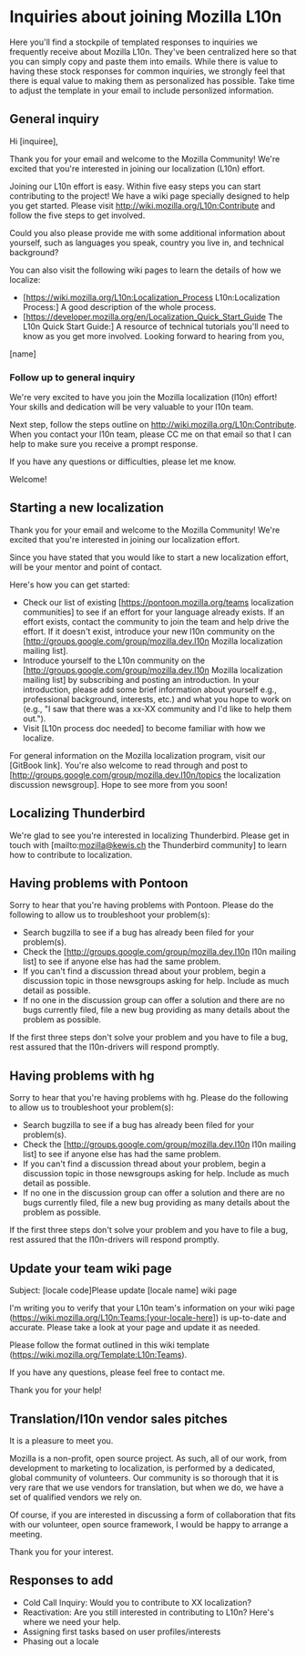 # Inquiries about joining Mozilla L10n

Here you'll find a stockpile of templated responses to inquiries we frequently receive about Mozilla L10n. They've been centralized here so that you can simply copy and paste them into emails. While there is value to having these stock responses for common inquiries, we strongly feel that there is equal value to making them as personalized has possible. Take time to adjust the template in your email to include personlized information.

## General inquiry

Hi [inquiree],

Thank you for your email and welcome to the Mozilla Community! We're excited that you're interested in joining our localization (L10n) effort.

Joining our L10n effort is easy. Within five easy steps you can start contributing to the project! We have a wiki page specially designed to help you get started. Please visit http://wiki.mozilla.org/L10n:Contribute and follow the five steps to get involved.

Could you also please provide me with some additional information about yourself, such as languages you speak, country you live in, and technical background?

You can also visit the following wiki pages to learn the details of how we localize:
* [https://wiki.mozilla.org/L10n:Localization_Process L10n:Localization Process:] A good description of the whole process.
* [https://developer.mozilla.org/en/Localization_Quick_Start_Guide The L10n Quick Start Guide:] A resource of technical tutorials you'll need to know as you get more involved.
Looking forward to hearing from you,

[name]

### Follow up to general inquiry

We're very excited to have you join the Mozilla localization (l10n) effort! Your skills and dedication will be very valuable to your l10n team.

Next step, follow the steps outline on http://wiki.mozilla.org/L10n:Contribute. When you contact your l10n team, please CC me on that email so that I can help to make sure you receive a prompt response.

If you have any questions or difficulties, please let me know.

Welcome!

## Starting a new localization

Thank you for your email and welcome to the Mozilla Community! We're excited that you're interested in joining our localization effort.

Since you have stated that you would like to start a new localization effort, will be your mentor and point of contact.

Here's how you can get started:

* Check our list of existing [https://pontoon.mozilla.org/teams localization communities] to see if an effort for your language already exists. If an effort exists, contact the community to join the team and help drive the effort. If it doesn't exist, introduce your new l10n community on the [http://groups.google.com/group/mozilla.dev.l10n Mozilla localization mailing list].
* Introduce yourself to the L10n community on the [http://groups.google.com/group/mozilla.dev.l10n Mozilla localization mailing list] by subscribing and posting an introduction. In your introduction, please add some brief information about yourself e.g., professional background, interests, etc.) and what you hope to work on (e.g., "I saw that there was a xx-XX community and I'd like to help them out.").
* Visit [L10n process doc needed] to become familiar with how we localize.

For general information on the Mozilla localization program, visit our [GitBook link]. You're also welcome to read through and post to  [http://groups.google.com/group/mozilla.dev.l10n/topics the localization discussion newsgroup].
Hope to see more from you soon!

## Localizing Thunderbird

We're glad to see you're interested in localizing Thunderbird. Please get in touch with [mailto:mozilla@kewis.ch the Thunderbird community] to learn how to contribute to localization.

## Having problems with Pontoon

Sorry to hear that you're having problems with Pontoon. Please do the following to allow us to troubleshoot your problem(s):

* Search bugzilla to see if a bug has already been filed for your problem(s).
* Check the [http://groups.google.com/group/mozilla.dev.l10n l10n mailing list] to see if anyone else has had the same problem.
* If you can't find a discussion thread about your problem, begin a discussion topic in those newsgroups asking for help. Include as much detail as possible.
* If no one in the discussion group can offer a solution and there are no bugs currently filed, file a new bug providing as many details about the problem as possible.

If the first three steps don't solve your problem and you have to file a bug, rest assured that the l10n-drivers will respond promptly.

## Having problems with hg

Sorry to hear that you're having problems with hg. Please do the following to allow us to troubleshoot your problem(s):

* Search bugzilla to see if a bug has already been filed for your problem(s).
* Check the [http://groups.google.com/group/mozilla.dev.l10n l10n mailing list] to see if anyone else has had the same problem.
* If you can't find a discussion thread about your problem, begin a discussion topic in those newsgroups asking for help. Include as much detail as possible.
* If no one in the discussion group can offer a solution and there are no bugs currently filed, file a new bug providing as many details about the  problem as possible.

If the first three steps don't solve your problem and you have to file a bug, rest assured that the l10n-drivers will respond promptly.

## Update your team wiki page

Subject: [locale code]Please update [locale name] wiki page

I'm writing you to verify that your L10n team's information on your wiki page (https://wiki.mozilla.org/L10n:Teams:[your-locale-here]) is up-to-date and accurate. Please take a look at your page and update it as needed.

Please follow the format outlined in this wiki template (https://wiki.mozilla.org/Template:L10n:Teams).

If you have any questions, please feel free to contact me.

Thank you for your help!

## Translation/l10n vendor sales pitches

It is a pleasure to meet you.

Mozilla is a non-profit, open source project. As such, all of our work, from development to marketing to localization, is performed by a dedicated, global community of volunteers. Our community is so thorough that it is very rare that we use vendors for translation, but when we do, we have a set of qualified vendors we rely on.

Of course, if you are interested in discussing a form of collaboration that fits with our volunteer, open source framework, I would be happy to arrange a meeting.

Thank you for your interest.

## Responses to add

* Cold Call Inquiry: Would you to contribute to XX localization?
* Reactivation: Are you still interested in contributing to L10n? Here's where we need your help.
* Assigning first tasks based on user profiles/interests
* Phasing out a locale
